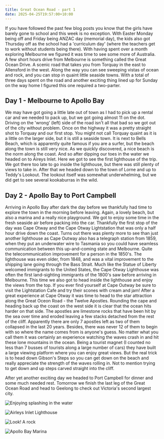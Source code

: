 ```yaml
---
title: Great Ocean Road - part 1
date: 2025-04-25T19:57:00+10:00
---
```

If you have followed the past few blog posts you know that the girls 
have barely gone to school and this week is no exception. With Easter 
Monday being off and Friday being ANZAC day (memorial day), the kids 
also got Thursday off as the school had a 'curriculum day' (where the 
teachers get to work without students being there). With having spent 
over a month exploring Melbourne we figured it was time to see some more
 of Australia. A few short hours drive from Melbourne is something 
called the Great Ocean Drive. A scenic road that takes you from Torquay 
in the east to Allensford in the west. Along the way you can see 
sweeping vistas of ocean and rock, and you can stop in quaint little 
seaside towns. With a total of three days spent on the road and another 
exciting thing lined up for Sunday on the way home I figured this one 
required a two-parter.

## Day 1 - Melbourne to Apollo Bay

We may 
have got going a little late out of town as I had to pick up a rental 
car and we needed to pack up, but we got going almost 11 on the dot. 
Driving on the 'wrong' (left) side of the road isn't all that bad so we 
got out of the city without problem. Once on the highway it was a pretty
 straight shot to Torquay and our first stop. You might not call Torquay
 quaint as it is a little on the larger side, but it is still a seaside 
town. It is next to Bells Beach, which is apparently quite famous if you
 are a surfer, but the beach along the town is still very nice. As we 
quickly discovered, a nice beach is the norm along the coast. And so 
after dipping our toes in the water we headed on to Aireys Inlet. Here 
we got to see the first lighthouse of the trip. We got there too late to
 go inside the lighthouse, but there was still plenty of views to take 
in. After that we headed down to the town of Lorne and up to Teddy's 
Lookout. The lookout itself was somewhat underwhelming, but we did get 
to see several kookaburras in the wild.

## Day 2 - Apollo Bay to Port Campbell

Arriving
 in Apollo Bay after dark the day before we thankfully had time to 
explore the town in the morning before leaving. Again, a lovely beach, 
but also a marina and a really nice playground. We got to enjoy some 
time in the fresh seaside air before packing into the car. Thankfully 
the first stop of the day was Cape Otway and the Cape Otway Lightstation
 that was only a half hour drive down the coast. Turns out there was 
plenty more to see than just another lighthouse as Cape Outway also has a
 telegraph station from 1859, when they put an underwater wire to 
Tasmania so you could have seamless communication between this 
up-and-coming state and Melbourne. Quite the telecommunication 
improvement for a person in the 1850's. The lighthouse was even older, 
from 1848, and was a vital improvement to the shipping lane going 
through the Bass Strait. Much like the Statue of Liberty welcomed 
immigrants to the United States, the Cape Otway Lighthouse was often the
 first land-sighting immigrants of the 1800's saw before arriving in 
Melbourne. This time we also got to head inside the lighthouse and enjoy
 the views from the top. If you ever find yourself at Cape Outway be 
sure to visit the Lightstation Cafe and try their scones with cream and 
jam! After a great experience at Cape Otway it was time to head to the 
star attraction along the Great Oceon Road - the Twelve Apostles. 
Rounding the cape and heading back up the coast on the west side it is 
clear that the ocean hits harder on that side. The apostles are 
limestone rocks that have been hit by the sea over time and eroded 
leaving a few stacks detached from the rest of the cliff. Apparently 
there are only 7 apostles left as two of them collapsed in the last 20 
years. Besides, there was never 12 of them to begin with so where the 
name comes from is anyone's guess. No matter what you call them it was 
certainly an experience watching the waves crash in and hit these lone 
mountains in the ocean. Being a tourist magnet (I counted no less than 7
 busses of tourists along a large number of cars) they have built a 
large viewing platform where you can enjoy great views. But the real 
trick is to head down Gibson's Steps so you can get down on the beach 
and really appreciate the strength of the waves rolling in. Not to 
mention trying to get down and up steps carved straight into the cliff.

After
 yet another exciting day we headed to Port Campbell for dinner and some
 much needed rest. Tomorrow we finish the last leg of the Great Ocean 
Road and head to Geelong to check out Victoria's second largest city.

![](20250424_140137.jpg "Enjoying splashing in the water")

![](pxl_20250424_054205289~2.jpg "Airleys Inlet Lighthouse")

![](pxl_20250424_054147977~2.jpg "Look! A rock")

![](pxl_20250424_212046088.mp~2.jpg "Apollo Bay Marina")
